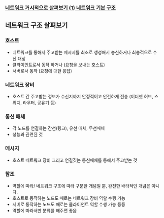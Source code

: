 ### [네트워크 거시적으로 살펴보기 (1) 네트워크 기본 구조](https://www.inflearn.com/courses/lecture?courseId=335940&unitId=261900&subtitleLanguage=ko)

## 네트워크 구조 살펴보기

### 호스트

- 네트워크를 통해서 주고받는 메시지를 최초로 생성해서 송신하거나 최송적으로 수신 대상
- 클라이언트로서 동작 하거나 (요청을 보내는 호스트)
- 서버로서 동작 (요청에 대한 응답)

### 네트워크 장비

- 호스트 간 주고받는 정보가 수신지까지 안정적이고 안전하게 전송 (이더넷 허브, 스위치, 라우터, 공유기 등)

### 통신 매체

- 각 노드를 연결하는 간선(링크), 유선 매체, 무선매체
- 성능과 관련된 것

### 메시지

- 호스트 네트워크 장비 그리고 연결짓는 통신매체를 통해서 주고받는 것

### 참조

- 역할에 따라/ 네트워크 구조에 따라 구분한 개념일 뿐, 완전한 배타적인 개념은 아니다.
- 호스트로 동작하는 노드도 때로는 네트워크 장비 역할 수행 가능
- 서버로 동작하는 노드도 때로는 클라이언트 역할 수행 가능 등등
- 역할에 따라서만 분류를 해주면 좋음
